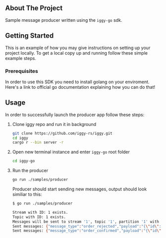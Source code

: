 <!-- ABOUT THE PROJECT -->
## About The Project

Sample message producer written using the `iggy-go` sdk.

<!-- GETTING STARTED -->
## Getting Started

This is an example of how you may give instructions on setting up your project locally.
To get a local copy up and running follow these simple example steps.

### Prerequisites

In order to use this SDK you need to install golang on your enviroment. Here's a <a hfref="https://go.dev/doc/install">link to official go documentation</a> explaining how you can do that!

## Usage

In order to successfully launch the producer app follow these steps:
1. Clone iggy repo and run it in background
    ```sh
    git clone https://github.com/iggy-rs/iggy.git
    cd iggy
    cargo r --bin server -r
    ```
1. Open new terminal instance and enter `iggy-go` root folder
    ```sh
    cd iggy-go
    ```
2. Run the producer
    ```sh
    go run ./samples/producer
    ```

    Producer should start sending new messages, output should look similiar to this:

    ```sh
    $ go run ./samples/producer
    
    Stream with ID: 1 exists.
    Topic with ID: 1 exists.
    Messages will be sent to stream '1', topic '1', partition '1' with interval 1000 ms.
    Sent messages: {"message_type":"order_rejected","payload":"{\"id\":1,\"timestamp\":37314,\"reason\":\"Other\"}"}
    Sent messages: {"message_type":"order_confirmed","payload":"{\"id\":1,\"price\":215,\"timestamp\":28024}"}
    ```